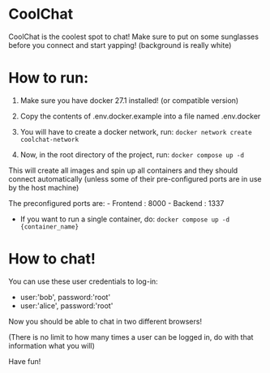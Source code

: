 # CoolChat

CoolChat is the coolest spot to chat!
Make sure to put on some sunglasses before you connect and start yapping! (background is really white)

# How to run:

1. Make sure you have docker 27.1 installed! (or compatible version)

2. Copy the contents of .env.docker.example into a file named .env.docker

4. You will have to create a docker network, run:
``` docker network create coolchat-network ```

5. Now, in the root directory of the project, run:
```docker compose up -d```

This will create all images and spin up all containers and they should connect automatically (unless some of their pre-configured ports are in use by the host machine)

The preconfigured ports are:
    - Frontend : 8000
    - Backend  : 1337

* If you want to run a single container, do:
```docker compose up -d {container_name}```

# How to chat!

You can use these user credentials to log-in:
- user:'bob', password:'root'
- user:'alice', password:'root'

Now you should be able to chat in two different browsers!

(There is no limit to how many times a user can be logged in, do with that information what you will)

Have fun!